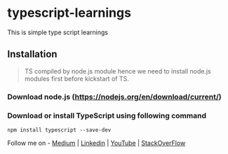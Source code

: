# typescript-learnings
This is simple type script learnings

## Installation
 > TS compiled by node.js module hence we need to install node.js modules first before kickstart of TS.

 ### Download node.js (https://nodejs.org/en/download/current/)
 ### Download or install TypeScript using following command
 ```npm install typescript --save-dev```



Follow me on - [Medium](https://saurabhshcs.medium.com) | [Linkedin](https://www.linkedin.com/in/saurabhshcs/) | [YouTube](https://www.youtube.com/channel/UCSQqjPw7_tfx1Ie4yYHbcxQ?pbjreload=102) | [StackOverFlow](https://stackoverflow.com/users/10719720/saurabhshcs?tab=profile)
